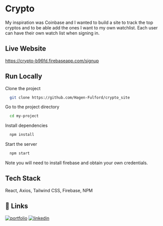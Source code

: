 
# Crypto

My inspiration was Coinbase and I wanted to build a site to track the top cryptos and to be able add the ones I want to my own watchlist. Each user can have their own watch list when signing in.  




## Live Website

https://crypto-b96fd.firebaseapp.com/signup
## Run Locally

Clone the project

```bash
  git clone https://github.com/Hagen-Fulford/crypto_site
```

Go to the project directory

```bash
  cd my-project
```

Install dependencies

```bash
  npm install
```

Start the server

```bash
  npm start
```

Note you will need to install firebase and obtain your own credentials. 


## Tech Stack

React, Axios, Tailwind CSS, Firebase, NPM




## 🔗 Links
[![portfolio](https://img.shields.io/badge/my_portfolio-000?style=for-the-badge&logo=ko-fi&logoColor=white)](https://hagen-fulford.github.io/)
[![linkedin](https://img.shields.io/badge/linkedin-0A66C2?style=for-the-badge&logo=linkedin&logoColor=white)](https://www.linkedin.com/in/hagenfulford/)


